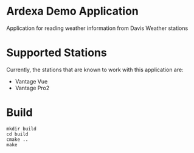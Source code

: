 # Ardexa Demo Application
Application for reading weather information from Davis Weather stations

# Supported Stations
Currently, the stations that are known to work with this application are:

* Vantage Vue
* Vantage Pro2

# Build
```
mkdir build
cd build
cmake ..
make
```
